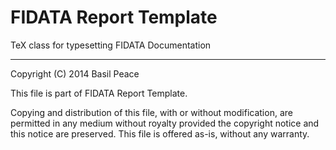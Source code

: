 FIDATA Report Template
======================

TeX class for typesetting FIDATA Documentation


-----------------------------------------------------------------------
Copyright (C) 2014  Basil Peace

This file is part of FIDATA Report Template.

Copying and distribution of this file, with or without modification,
are permitted in any medium without royalty provided the copyright
notice and this notice are preserved.  This file is offered as-is,
without any warranty.
